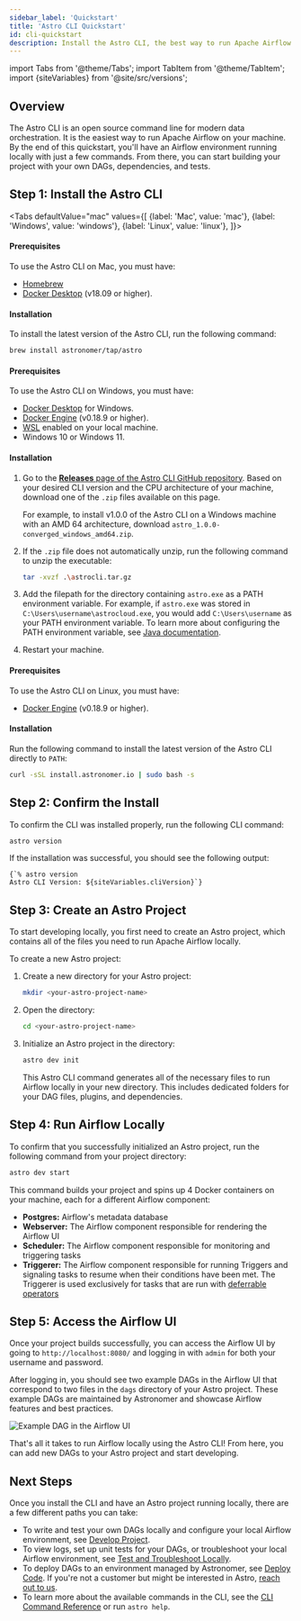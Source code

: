 ```yaml
---
sidebar_label: 'Quickstart'
title: 'Astro CLI Quickstart'
id: cli-quickstart
description: Install the Astro CLI, the best way to run Apache Airflow and test data pipelines on your local machine.
---
```


import Tabs from '@theme/Tabs';
import TabItem from '@theme/TabItem';
import {siteVariables} from '@site/src/versions';

## Overview

The Astro CLI is an open source command line for modern data orchestration. It is the easiest way to run Apache Airflow on your machine. By the end of this quickstart, you'll have an Airflow environment running locally with just a few commands. From there, you can start building your project with your own DAGs, dependencies, and tests.

## Step 1: Install the Astro CLI

<Tabs
    defaultValue="mac"
    values={[
        {label: 'Mac', value: 'mac'},
        {label: 'Windows', value: 'windows'},
        {label: 'Linux', value: 'linux'},
    ]}>
<TabItem value="mac">

#### Prerequisites

To use the Astro CLI on Mac, you must have:

- [Homebrew](https://brew.sh/)
- [Docker Desktop](https://docs.docker.com/get-docker/) (v18.09 or higher).

#### Installation

To install the latest version of the Astro CLI, run the following command:

```sh
brew install astronomer/tap/astro
```

</TabItem>

<TabItem value="windows">

#### Prerequisites

To use the Astro CLI on Windows, you must have:

- [Docker Desktop](https://docs.docker.com/desktop/windows/install/) for Windows.
- [Docker Engine](https://docs.docker.com/engine/install/) (v0.18.9 or higher).
- [WSL](https://docs.microsoft.com/en-us/windows/wsl/install) enabled on your local machine.
-  Windows 10 or Windows 11.

#### Installation

1. Go to the [**Releases** page of the Astro CLI GitHub repository](https://github.com/astro-projects/astro-cli/releases). Based on your desired CLI version and the CPU architecture of your machine, download one of the `.zip` files available on this page.

    For example, to install v1.0.0 of the Astro CLI on a Windows machine with an AMD 64 architecture, download `astro_1.0.0-converged_windows_amd64.zip`.

2. If the `.zip` file does not automatically unzip, run the following command to unzip the executable:

    ```sh
    tar -xvzf .\astrocli.tar.gz
    ```

3. Add the filepath for the directory containing `astro.exe` as a PATH environment variable. For example, if `astro.exe` was stored in `C:\Users\username\astrocloud.exe`, you would add `C:\Users\username` as your PATH environment variable. To learn more about configuring the PATH environment variable, see [Java documentation](https://www.java.com/en/download/help/path.html).

4. Restart your machine.

</TabItem>

<TabItem value="linux">

#### Prerequisites

To use the Astro CLI on Linux, you must have:

- [Docker Engine](https://docs.docker.com/engine/install/) (v0.18.9 or higher).

#### Installation

Run the following command to install the latest version of the Astro CLI directly to `PATH`:

```sh
curl -sSL install.astronomer.io | sudo bash -s
```

</TabItem>

</Tabs>

## Step 2: Confirm the Install

To confirm the CLI was installed properly, run the following CLI command:

```sh
astro version
```

If the installation was successful, you should see the following output:

<pre><code parentName="pre">{`% astro version
Astro CLI Version: ${siteVariables.cliVersion}`}</code></pre>

## Step 3: Create an Astro Project

To start developing locally, you first need to create an Astro project, which contains all of the files you need to run Apache Airflow locally.

To create a new Astro project:

1. Create a new directory for your Astro project:

    ```sh
    mkdir <your-astro-project-name>
    ```

2. Open the directory:

    ```sh
    cd <your-astro-project-name>
    ```

3. Initialize an Astro project in the directory:

    ```sh
    astro dev init
    ```

    This Astro CLI command generates all of the necessary files to run Airflow locally in your new directory. This includes dedicated folders for your DAG files, plugins, and dependencies.

## Step 4: Run Airflow Locally

To confirm that you successfully initialized an Astro project, run the following command from your project directory:

```sh
astro dev start
```

This command builds your project and spins up 4 Docker containers on your machine, each for a different Airflow component:

- **Postgres:** Airflow's metadata database
- **Webserver:** The Airflow component responsible for rendering the Airflow UI
- **Scheduler:** The Airflow component responsible for monitoring and triggering tasks
- **Triggerer:** The Airflow component responsible for running Triggers and signaling tasks to resume when their conditions have been met. The Triggerer is used exclusively for tasks that are run with [deferrable operators](deferrable-operators.md)

## Step 5: Access the Airflow UI

Once your project builds successfully, you can access the Airflow UI by going to `http://localhost:8080/` and logging in with `admin` for both your username and password.

After logging in, you should see two example DAGs in the Airflow UI that correspond to two files in the `dags` directory of your Astro project. These example DAGs are maintained by Astronomer and showcase Airflow features and best practices.

<div class="text--center">
<img src="/img/docs/sample-dag.png" alt="Example DAG in the Airflow UI" />
</div>

That's all it takes to run Airflow locally using the Astro CLI! From here, you can add new DAGs to your Astro project and start developing.

## Next Steps

Once you install the CLI and have an Astro project running locally, there are a few different paths you can take:

- To write and test your own DAGs locally and configure your local Airflow environment, see [Develop Project](develop-project.md).
- To view logs, set up unit tests for your DAGs, or troubleshoot your local Airflow environment, see [Test and Troubleshoot Locally](test-and-troubleshoot-locally.md).
- To deploy DAGs to an environment managed by Astronomer, see [Deploy Code](deploy-code.md). If you're not a customer but might be interested in Astro, [reach out to us](https://www.astronomer.io/get-started).
- To learn more about the available commands in the CLI, see the [CLI Command Reference](cli/reference.md) or run `astro help`.
